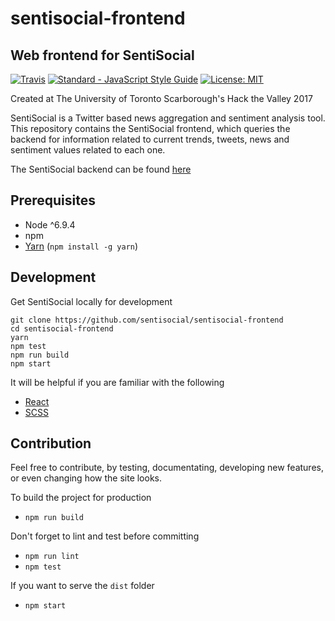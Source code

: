 # sentisocial-frontend
## Web frontend for SentiSocial

[![Travis][travis-badge]][travis-link]
[![Standard - JavaScript Style Guide][standard-badge]][standard-link]
[![License: MIT][license-badge]][license-link]

Created at The University of Toronto Scarborough's Hack the Valley 2017

SentiSocial is a Twitter based news aggregation and sentiment analysis tool.
This repository contains the SentiSocial frontend, which queries the backend for
information related to current trends, tweets, news and sentiment values
related to each one.

The SentiSocial backend can be found [here](https://github.com/SentiSocial/sentisocial-backend)

## Prerequisites

* Node ^6.9.4
* npm
* [Yarn](https://yarnpkg.com) (`npm install -g yarn`)

## Development

Get SentiSocial locally for development

```
git clone https://github.com/sentisocial/sentisocial-frontend
cd sentisocial-frontend
yarn
npm test
npm run build
npm start
```

It will be helpful if you are familiar with the following

* [React](https://facebook.github.io/react)
* [SCSS](https://github.com/sass/sass)

## Contribution

Feel free to contribute, by testing, documentating, developing new features, or
even changing how the site looks.

To build the project for production
* `npm run build`

Don't forget to lint and test before committing
* `npm run lint`
* `npm test`

If you want to serve the `dist` folder
* `npm start`

[travis-badge]: https://img.shields.io/travis/SentiSocial/sentisocial-frontend.svg
[travis-link]: https://travis-ci.org/SentiSocial/sentisocial-frontend
[standard-badge]: https://img.shields.io/badge/code_style-standard-brightgreen.svg
[standard-link]: http://standardjs.com
[license-badge]: https://img.shields.io/badge/license-license-brightgreen.svg
[license-link]: ./LICENSE

